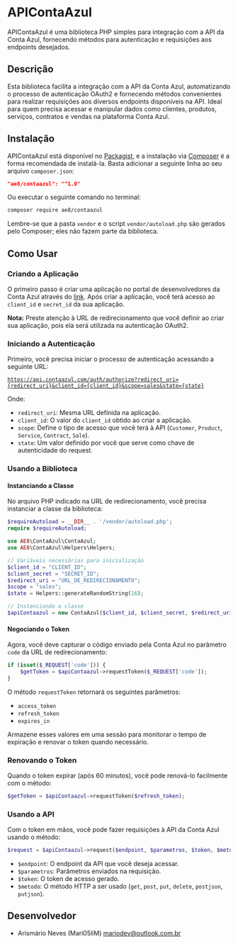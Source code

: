 # APIContaAzul

APIContaAzul é uma biblioteca PHP simples para integração com a API da Conta Azul, fornecendo métodos para autenticação e requisições aos endpoints desejados.

## Descrição

Esta biblioteca facilita a integração com a API da Conta Azul, automatizando o processo de autenticação OAuth2 e fornecendo métodos convenientes para realizar requisições aos diversos endpoints disponíveis na API. Ideal para quem precisa acessar e manipular dados como clientes, produtos, serviços, contratos e vendas na plataforma Conta Azul.

## Instalação

APIContaAzul está disponível no [Packagist](https://packagist.org/packages/ae8/contaazul), e a instalação via [Composer](https://getcomposer.org) é a forma recomendada de instalá-la. Basta adicionar a seguinte linha ao seu arquivo `composer.json`:

```json
"ae8/contaazul": "^1.0"
```

Ou executar o seguinte comando no terminal:

```bash
composer require ae8/contaazul
```

Lembre-se que a pasta `vendor` e o script `vendor/autoload.php` são gerados pelo Composer; eles não fazem parte da biblioteca.

## Como Usar

### Criando a Aplicação

O primeiro passo é criar uma aplicação no portal de desenvolvedores da Conta Azul através do [link](https://portaldevs.contaazul.com/). Após criar a aplicação, você terá acesso ao `client_id` e `secret_id` da sua aplicação.

**Nota:** Preste atenção à URL de redirecionamento que você definir ao criar sua aplicação, pois ela será utilizada na autenticação OAuth2.

### Iniciando a Autenticação

Primeiro, você precisa iniciar o processo de autenticação acessando a seguinte URL:

[`https://api.contaazul.com/auth/authorize?redirect_uri={redirect_uri}&client_id={client_id}&scope=sales&state={state}`](https://api.contaazul.com/auth/authorize?redirect_uri={redirect_uri}&client_id={client_id}&scope=sales&state={state})

Onde:

*   `redirect_uri`: Mesma URL definida na aplicação.
*   `client_id`: O valor do `client_id` obtido ao criar a aplicação.
*   `scope`: Define o tipo de acesso que você terá à API (`Customer`, `Product`, `Service`, `Contract`, `Sale`).
*   `state`: Um valor definido por você que serve como chave de autenticidade do request.

### Usando a Biblioteca

#### Instanciando a Classe

No arquivo PHP indicado na URL de redirecionamento, você precisa instanciar a classe da biblioteca:

```php
$requireAutoload = __DIR__ . '/vendor/autoload.php';
require $requireAutoload;

use AE8\ContaAzul\ContaAzul;
use AE8\ContaAzul\Helpers\Helpers;

// Variáveis necessárias para inicialização
$client_id = "CLIENT_ID";
$client_secret = "SECRET_ID";
$redirect_uri = "URL_DE_REDIRECIONAMENTO";
$scope = "sales";
$state = Helpers::generateRandomString(16);

// Instanciando a classe
$apiContaazul = new ContaAzul($client_id, $client_secret, $redirect_uri, $scope, $state);
```

#### Negociando o Token

Agora, você deve capturar o código enviado pela Conta Azul no parâmetro `code` da URL de redirecionamento:

```php
if (isset($_REQUEST['code'])) {
    $getToken = $apiContaazul->requestToken($_REQUEST['code']);
}
```

O método `requestToken` retornará os seguintes parâmetros:

*   `access_token`
*   `refresh_token`
*   `expires_in`

Armazene esses valores em uma sessão para monitorar o tempo de expiração e renovar o token quando necessário.

### Renovando o Token

Quando o token expirar (após 60 minutos), você pode renová-lo facilmente com o método:

```php
$getToken = $apiContaazul->requestToken($refresh_token);
```

### Usando a API

Com o token em mãos, você pode fazer requisições à API da Conta Azul usando o método:

```php
$request = $apiContaazul->request($endpoint, $parametros, $token, $metodo);
```

*   `$endpoint`: O endpoint da API que você deseja acessar.
*   `$parametros`: Parâmetros enviados na requisição.
*   `$token`: O token de acesso gerado.
*   `$metodo`: O método HTTP a ser usado (`get`, `post`, `put`, `delete`, `postjson`, `putjson`).

## Desenvolvedor

* Arismário Neves (Mari05liM) <mariodev@outlook.com.br>
